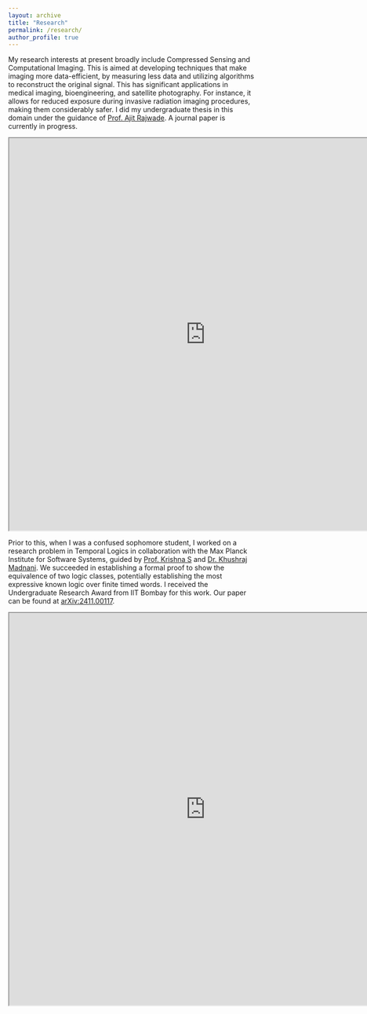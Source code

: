 ```yaml
---
layout: archive
title: "Research"
permalink: /research/
author_profile: true
---
```


My research interests at present broadly include Compressed Sensing and Computational Imaging. 
This is aimed at developing techniques that make imaging more data-efficient, by measuring less data and utilizing algorithms to reconstruct the original signal.
This has significant applications in medical imaging, bioengineering, and satellite photography. For instance, it allows for reduced exposure during invasive radiation imaging procedures, making them considerably safer. 
I did my undergraduate thesis in this domain under the guidance of [Prof. Ajit Rajwade](https://www.cse.iitb.ac.in/~ajitvr/). A journal paper is currently in progress.

<iframe src="https://agnipratimnag.github.io/files/BTP_Agni.pdf" width="800" height="800"> </iframe>

Prior to this, when I was a confused sophomore student, I worked on a research problem in Temporal Logics in collaboration with the Max Planck Institute for Software Systems, guided by [Prof. Krishna S](https://www.cse.iitb.ac.in/~krishnas/) and [Dr. Khushraj Madnani](https://people.mpi-sws.org/~kmadnani/).
We succeeded in establishing a formal proof to show the equivalence of two logic classes, potentially establishing the most expressive known logic over finite timed words. I received the Undergraduate Research Award from IIT Bombay for this work. Our paper can be found at [arXiv:2411.00117](https://arxiv.org/abs/2411.00117).

<iframe src="https://agnipratimnag.github.io/files/CS490.pdf" width="800" height="800"> </iframe>


